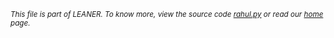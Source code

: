 
<small>_This file is part of LEANER. To know more, view the source code [rahul.py](../src/rahul.py) or read our [home](https://github.com/ai-se/leaner) page._</small>


````

